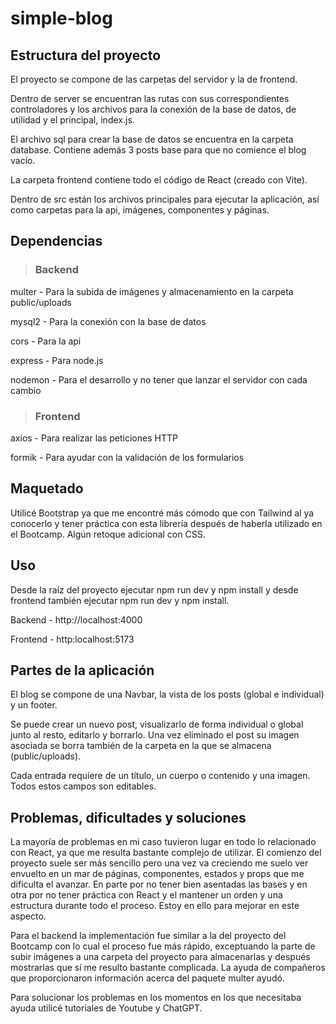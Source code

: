 ﻿# simple-blog

## Estructura del proyecto

El proyecto se compone de las carpetas del servidor y la de frontend.

Dentro de server se encuentran las rutas con sus correspondientes controladores y los archivos para la conexión de la base de datos, de utilidad y el principal, index.js.

El archivo sql para crear la base de datos se encuentra en la carpeta database. Contiene además 3 posts base para que no comience el blog vacío.

La carpeta frontend contiene todo el código de React (creado con Vite).

Dentro de src están los archivos principales para ejecutar la aplicación, así como carpetas para la api, imágenes, componentes y páginas.

## Dependencias

> ### Backend

multer - Para la subida de imágenes y almacenamiento en la carpeta public/uploads


mysql2 - Para la conexión con la base de datos


cors - Para la api


express - Para node.js


nodemon - Para el desarrollo y no tener que lanzar el servidor con cada cambio

> ### Frontend

axios - Para realizar las peticiones HTTP


formik - Para ayudar con la validación de los formularios

## Maquetado

Utilicé Bootstrap ya que me encontré más cómodo que con Tailwind al ya conocerlo y tener práctica con esta librería después de haberla utilizado en el Bootcamp. Algún retoque adicional con CSS.

## Uso

Desde la raíz del proyecto ejecutar npm run dev y npm install y desde frontend también ejecutar npm run dev y npm install.

Backend - http://localhost:4000

Frontend - http:localhost:5173

## Partes de la aplicación 

El blog se compone de una Navbar, la vista de los posts (global e individual) y un footer.

Se puede crear un nuevo post, visualizarlo de forma individual o global junto al resto, editarlo y borrarlo. Una vez eliminado el post su imagen asociada se borra también de la carpeta en la que se almacena (public/uploads).

Cada entrada requiere de un título, un cuerpo o contenido y una imagen. Todos estos campos son editables.


## Problemas, dificultades y soluciones

La mayoría de problemas en mi caso tuvieron lugar en todo lo relacionado con React, ya que me resulta bastante complejo de utilizar. El comienzo del proyecto suele ser más sencillo pero una vez va creciendo me suelo ver envuelto en un mar de páginas, componentes, estados y props que me dificulta el avanzar. En parte por no tener bien asentadas las bases y en otra por no tener práctica con React y el mantener un orden y una estructura durante todo el proceso. Estoy en ello para mejorar en este aspecto.

Para el backend la implementación fue similar a la del proyecto del Bootcamp con lo cual el proceso fue más rápido, exceptuando la parte de subir imágenes a una carpeta del proyecto para almacenarlas y después mostrarlas que sí me resulto bastante complicada. La ayuda de compañeros que proporcionaron información acerca del paquete multer ayudó.

Para solucionar los problemas en los momentos en los que necesitaba ayuda utilicé tutoriales de Youtube y ChatGPT.
